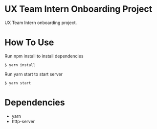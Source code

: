 # UX Team Intern Onboarding Project
UX Team Intern onboarding project.
# How To Use
Run npm install to install dependencies
```
$ yarn install 
``` 
Run yarn start to start server
``` 
$ yarn start
```
# Dependencies
- yarn
- http-server
